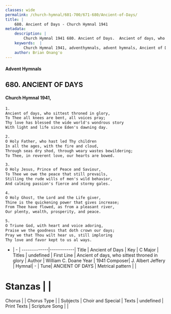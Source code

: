```yaml
---
classes: wide
permalink: /church-hymnal/601-700/671-680/Ancient-of-Days/
title: |
    680. Ancient of Days - Church Hymnal 1941
metadata:
    description: |
        Church Hymnal 1941 680. Ancient of Days.  Ancient of days, who sittest throned in glory,  To Thee all knees are bent, all voices pray;  Thy love has blessed the wide world's wondrous story  With light and life since Eden's dawning day. 
    keywords:  |
        Church Hymnal 1941, adventhymnals, advent hymnals, Ancient of Days, Ancient of days, who sittest throned in glory. 
    author: Brian Onang'o
---
```


#### Advent Hymnals
## 680. ANCIENT OF DAYS
####  Church Hymnal 1941,

```txt
1.
Ancient of days, who sittest throned in glory, 
To Thee all knees are bent, all voices pray; 
Thy love has blessed the wide world's wondrous story 
With light and life since Eden's dawning day. 

2.
O Holy Father, who hast led Thy children 
In all the ages, with the fire and cloud, 
Through seas dry shod, through weary wastes bewildering; 
To Thee, in reverent love, our hearts are bowed. 

3.
O Holy Jesus, Prince of Peace and Saviour, 
To Thee we owe the peace that still prevails, 
Stilling the rude wills of men's wild behavior, 
And calming passion's fierce and stormy gales. 

4.
O Holy Ghost, the Lord and the Life giver, 
Thine is the quickening power that gives increase; 
From Thee have flowed, as from a pleasant river, 
Our plenty, wealth, prosperity, and peace. 

5.
O Triune God, with heart and voice adoring, 
Praise we the goodness that doth crown our days; 
Pray we that Thou wilt hear us, still imploring 
Thy love and favor kept to us al ways.

```

- |   -  |
-------------|------------|
Title | Ancient of Days |
Key | C Major |
Titles | undefined |
First Line | Ancient of days, who sittest throned in glory |
Author | William C. Doane
Year | 1941
Composer| J. Albert Jeffery |
Hymnal|  - |
Tune| ANCIENT OF DAYS |
Metrical pattern | |
# Stanzas |  |
Chorus |  |
Chorus Type |  |
Subjects | Choir and Special |
Texts | undefined |
Print Texts | 
Scripture Song |  |
    

